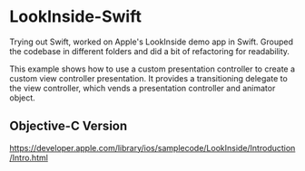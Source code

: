 # LookInside-Swift

Trying out Swift, worked on Apple's LookInside demo app in Swift. Grouped the codebase in different folders and did a bit of refactoring for readability.

This example shows how to use a custom presentation controller to create a custom view controller presentation. It provides a transitioning delegate to the view controller, which vends a presentation controller and animator object.

## Objective-C Version

https://developer.apple.com/library/ios/samplecode/LookInside/Introduction/Intro.html